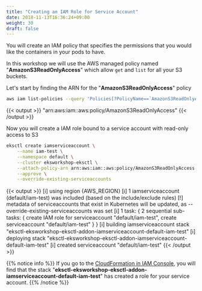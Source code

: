 ```yaml
---
title: "Creating an IAM Role for Service Account"
date: 2018-11-13T16:36:24+09:00
weight: 30
draft: false
---
```


You will create an IAM policy that specifies the permissions that you would like the containers in your pods to have.

In this workshop we will use the AWS managed policy named "**AmazonS3ReadOnlyAccess**" which allow `get` and `list` for all your S3 buckets.

Let's start by finding the ARN for the "**AmazonS3ReadOnlyAccess**" policy

```bash
aws iam list-policies --query 'Policies[?PolicyName==`AmazonS3ReadOnlyAccess`].Arn'
```

{{< output >}}
"arn:aws:iam::aws:policy/AmazonS3ReadOnlyAccess"
{{< /output >}}

Now you will create a IAM role bound to a service account with read-only access to S3

```bash
eksctl create iamserviceaccount \
    --name iam-test \
    --namespace default \
    --cluster eksworkshop-eksctl \
    --attach-policy-arn arn:aws:iam::aws:policy/AmazonS3ReadOnlyAccess \
    --approve \
    --override-existing-serviceaccounts
```

{{< output >}}
[ℹ]  using region {AWS_REGION}
[ℹ]  1 iamserviceaccount (default/iam-test) was included (based on the include/exclude rules)
[!]  metadata of serviceaccounts that exist in Kubernetes will be updated, as --override-existing-serviceaccounts was set
[ℹ]  1 task: { 2 sequential sub-tasks: { create IAM role for serviceaccount "default/iam-test", create serviceaccount "default/iam-test" } }
[ℹ]  building iamserviceaccount stack "eksctl-eksworkshop-eksctl-addon-iamserviceaccount-default-iam-test"
[ℹ]  deploying stack "eksctl-eksworkshop-eksctl-addon-iamserviceaccount-default-iam-test"
[ℹ]  created serviceaccount "default/iam-test"
{{< /output >}}

{{% notice info %}}
If you go to the [CloudFormation in IAM Console](https://console.aws.amazon.com/cloudformation/), you will find that the stack "**eksctl-eksworkshop-eksctl-addon-iamserviceaccount-default-iam-test**" has created a role for your service account.
{{% /notice %}}

